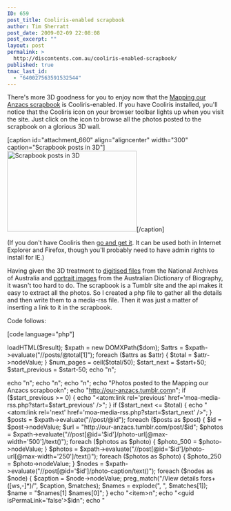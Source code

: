 ```yaml
---
ID: 659
post_title: Cooliris-enabled scrapbook
author: Tim Sherratt
post_date: 2009-02-09 22:08:08
post_excerpt: ""
layout: post
permalink: >
  http://discontents.com.au/cooliris-enabled-scrapbook/
published: true
tmac_last_id:
  - "640027563591532544"
---
```

There's more 3D goodness for you to enjoy now that the  <a href="http://our-anzacs.tumblr.com">Mapping our Anzacs scrapbook</a> is Cooliris-enabled. If you have Cooliris installed, you'll notice that the Cooliris icon on your browser toolbar lights up when you visit the site. Just click on the icon to browse all the photos posted to the scrapbook on a glorious 3D wall.

[caption id="attachment_660" align="aligncenter" width="300" caption="Scrapbook posts in 3D"]<a href="http://discontents.com.au/wp-content/uploads/2009/02/moa-3d.jpg"><img class="size-medium wp-image-660" title="moa-3d" src="http://discontents.com.au/wp-content/uploads/2009/02/moa-3d-300x187.jpg" alt="Scrapbook posts in 3D" width="300" height="187" /></a>[/caption]

(If you don't have Cooliris then <a href="http://cooliris.com">go and get it</a>. It can be used both in Internet Explorer and Firefox, though you'll probably need to have admin rights to install for IE.)

Having given the 3D treatment to <a href="http://discontents.com.au/shoebox/archives-shoebox/archives-in-3d">digitised files</a> from the National Archives of Australia and <a href="http://discontents.com.au/shed/experiments/cloudy-biographies-and-portrait-walls">portrait images</a> from the Australian Dictionary of Biography, it wasn't too hard to do. The scrapbook is a Tumblr site and the api makes it easy to extract all the photos. So I created a php file to gather all the details and then write them to a media-rss file. Then it was just a matter of  inserting a link to it in the scrapbook.<!--more-->

Code follows:

[code language="php"]

<?php
if ($_GET['start']) {
$start = $_GET['start'];
} else {
$start = 0;
}
$url = "http://our-anzacs.tumblr.com/api/read?start=$start&num=50&type=photo&filter=text";
$ch = curl_init();
curl_setopt($ch, CURLOPT_URL, $url);
curl_setopt($ch, CURLOPT_RETURNTRANSFER, true);
curl_setopt($ch, CURLOPT_FAILONERROR, true);
curl_setopt($ch, CURLOPT_TIMEOUT, 20);
$result = curl_exec($ch);
if (!$result) {
echo "cURL error number:" .curl_errno($ch);
echo "cURL error:" . curl_error($ch);
exit;
}
curl_close($ch);
$dom = new DOMDocument();
@$dom->loadHTML($result);
$xpath = new DOMXPath($dom);
$attrs = $xpath->evaluate("//posts/@total[1]");
foreach ($attrs as $attr) {
$total = $attr->nodeValue;
}
$num_pages = ceil($total/50);
$start_next = $start+50;
$start_previous = $start-50;

echo "<?xml version='1.0' encoding='utf-8' standalone='yes'?>n";
echo "<rss version='2.0' xmlns:media='http://search.yahoo.com/mrss/' xmlns:atom='http://www.w3.org/2005/Atom'>n";
echo "<channel>n";
echo "<title>Mapping our Anzacs scrapbook</title>n";
echo "<description>Photos posted to the Mapping our Anzacs scrapbook</description>n";
echo "<link>http://our-anzacs.tumblr.com</link>n";
if ($start_previous >= 0) {
echo "<atom:link rel='previous' href='moa-media-rss.php?start=$start_previous' />";
}
if ($start_next <= $total) {
echo "<atom:link rel='next' href='moa-media-rss.php?start=$start_next' />";
}
$posts = $xpath->evaluate("//post/@id");
foreach ($posts as $post) {
$id = $post->nodeValue;
$url = "http://our-anzacs.tumblr.com/post/$id";
$photos = $xpath->evaluate("//post[@id='$id']/photo-url[@max-width='500']/text()");
foreach ($photos as $photo) {
$photo_500 = $photo->nodeValue;
}
$photos = $xpath->evaluate("//post[@id='$id']/photo-url[@max-width='250']/text()");
foreach ($photos as $photo) {
$photo_250 = $photo->nodeValue;
}
$nodes = $xpath->evaluate("//post[@id='$id']/photo-caption/text()");
foreach ($nodes as $node) {
$caption = $node->nodeValue;
preg_match("/View details fors+([ws,-]*)/", $caption, $matches);
$names = explode(", ", $matches[1]);
$name = "$names[1] $names[0]";
}
echo "<item>n";
echo "<guid isPermaLink='false'>$id</guid>n";
echo "<title>$name</title>n";
echo "<link>$url</link>n";
echo "<media:thumbnail url='$photo_250' />n";
echo "<media:content url='$photo_500' type='image/jpeg' />n";
echo "</item>n";
}
echo "</channel>n";
echo "</rss>n";
?>

[/code]